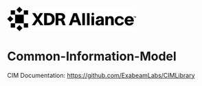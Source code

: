 


<img
  src="XDR%20Logo.svg"
  alt="XDR Logo"
  title="XDR Logo1"
  style="display: inline-block; margin: 0 auto; max-width: 300px">

# Common-Information-Model
CIM Documentation: https://github.com/ExabeamLabs/CIMLibrary
